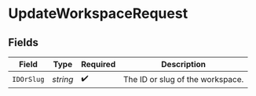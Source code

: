 # UpdateWorkspaceRequest


## Fields

| Field                            | Type                             | Required                         | Description                      |
| -------------------------------- | -------------------------------- | -------------------------------- | -------------------------------- |
| `IDOrSlug`                       | *string*                         | :heavy_check_mark:               | The ID or slug of the workspace. |